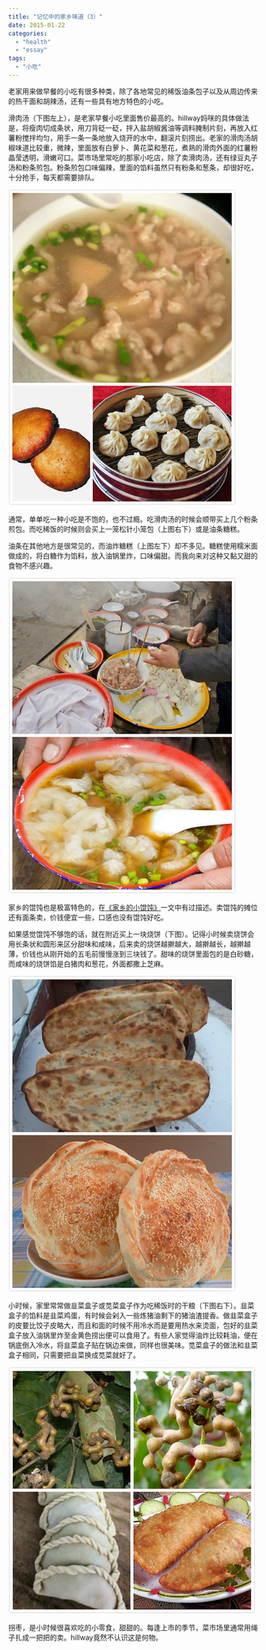 ```yaml
---
title: "记忆中的家乡味道（3）"
date: 2015-01-22
categories: 
  - "health"
  - "essay"
tags: 
  - "小吃"
---
```


老家用来做早餐的小吃有很多种类，除了各地常见的稀饭油条包子以及从周边传来的热干面和胡辣汤，还有一些具有地方特色的小吃。

滑肉汤（下图左上），是老家早餐小吃里面售价最高的。hillway妈咪的具体做法是，将瘦肉切成条状，用刀背砭一砭，拌入盐胡椒酱油等调料腌制片刻，再放入红薯粉搅拌均匀，用手一条一条地放入烧开的水中，翻滚片刻捞出。老家的滑肉汤胡椒味道比较重，微辣，里面放有白萝卜、黄花菜和葱花，煮熟的滑肉外面的红薯粉晶莹透明，滑嫩可口。菜市场里常吃的那家小吃店，除了卖滑肉汤，还有绿豆丸子汤和粉条煎包。粉条煎包口味偏辣，里面的馅料虽然只有粉条和葱条，却很好吃，十分抢手，每天都需要排队。

![早餐](images/15694423334_f7d57d6d8a_z.jpg)

通常，单单吃一种小吃是不饱的，也不过瘾。吃滑肉汤的时候会顺带买上几个粉条煎包。而吃稀饭的时候则会买上一笼松针小笼包（上图右下）或是油条糖糕。

油条在其他地方是很常见的，而油炸糖糕（上图左下）却不多见。糖糕使用糯米面做成的，将白糖作为馅料，放入油锅里炸，口味偏甜。而我向来对这种又黏又甜的食物不感兴趣。

![馄饨](images/16315977822_231da126fe_z.jpg)

家乡的馄饨也是极富特色的，在[《家乡的小馄饨》](http://www.jfsay.com/archives/261.html "家乡的小馄饨")一文中有过描述。卖馄饨的摊位还有面条卖，价钱便宜一些，口感也没有馄饨好吃。

如果感觉馄饨不够饱的话，就在附近买上一块烧饼（下图）。记得小时候卖烧饼会用长条状和圆形来区分甜味和咸味，后来卖的烧饼越擀越大，越擀越长，越擀越薄，价钱也从刚开始的五毛前慢慢涨到三块钱了。甜味的烧饼里面包的是白砂糖，而咸味的烧饼馅是白猪肉和葱花，外面都撒上芝麻。

![烧饼](images/16316845105_3fcc6c5f47_z.jpg)

小时候，家里常常做韭菜盒子或苋菜盒子作为吃稀饭时的干粮（下图右下）。韭菜盒子的馅料是韭菜鸡蛋，有时候会剁入一些炼猪油剩下的猪油渣提香。做韭菜盒子的皮要比饺子皮略大，而且和面的时候不用冷水而是要用热水来烫面，包好的韭菜盒子放入油锅里炸至金黄色捞出便可以食用了。有些人家觉得油炸比较耗油，便在锅底倒入冷水，将韭菜盒子贴在锅边来做，同样也很美味。苋菜盒子的做法和韭菜盒子相同，只需要把韭菜换成苋菜就好了。

![未命名_meitu_0](images/16313909786_4f23cd191b.jpg)

拐枣，是小时候很喜欢吃的小零食，甜甜的。每逢上市的季节，菜市场里通常用绳子扎成一把把的卖。hillway竟然不认识这是何物。
